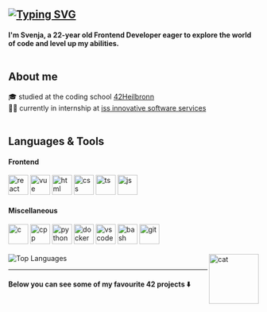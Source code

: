 <a href="https://git.io/typing-svg"><img src="https://readme-typing-svg.demolab.com?font=Fira+Code&size=30&duration=3500&pause=1000&color=69C7FF&background=102A3A00&vCenter=true&&repeat=false&random=false&width=435&lines=Nice+to+meet+you+%F0%9F%90%B3" alt="Typing SVG" /></a>
---

#### I'm Svenja, a 22-year old Frontend Developer eager to explore the world of code and level up my abilities. <br><br>

## About me
🎓 studied at the coding school [42Heilbronn](https://www.42heilbronn.de/) <br>
👩‍💻 currently in internship at [iss innovative software services](https://www.iss-stuttgart.de/)
<br><br>

## Languages & Tools

<div>
  <h4>Frontend</h4>
  <img src="https://cdn.jsdelivr.net/gh/devicons/devicon@latest/icons/react/react-original.svg" title="react" alt="react" width="40" height="40"/>
  <img src="https://cdn.jsdelivr.net/gh/devicons/devicon/icons/vuejs/vuejs-original.svg" title="vue" alt="vue" width="40" height="40"/>
  <img src="https://cdn.jsdelivr.net/gh/devicons/devicon@latest/icons/html5/html5-plain.svg" title="html" alt="html" width="40" height="40" />
  <img src="https://cdn.jsdelivr.net/gh/devicons/devicon@latest/icons/css3/css3-plain.svg" title="css" alt="css" width="40" height="40" />
  <img src="https://cdn.jsdelivr.net/gh/devicons/devicon/icons/typescript/typescript-plain.svg" title="ts" alt="ts" width="40" height="40"/>
  <img src="https://cdn.jsdelivr.net/gh/devicons/devicon/icons/javascript/javascript-plain.svg" title="js" alt="js" width="40" height="40"/>
  <h4>Miscellaneous</h4>
  <img src="https://cdn.jsdelivr.net/gh/devicons/devicon/icons/c/c-plain.svg" title="c" alt="c" width="40" height="40"/>     
  <img src="https://cdn.jsdelivr.net/gh/devicons/devicon/icons/cplusplus/cplusplus-plain.svg" title="cpp" alt="cpp" width="40" height="40"/>
  <img src="https://cdn.jsdelivr.net/gh/devicons/devicon@latest/icons/python/python-original.svg" title="python" alt="python" width="40" height="40" />
  <img src="https://cdn.jsdelivr.net/gh/devicons/devicon/icons/docker/docker-plain.svg" title="docker" alt="docker" width="40" height="40"/>
  <img src="https://cdn.jsdelivr.net/gh/devicons/devicon/icons/vscode/vscode-original.svg" title="vscode" alt="vscode" width="40" height="40"/>
  <img src="https://cdn.jsdelivr.net/gh/devicons/devicon/icons/bash/bash-plain.svg" title="bash" alt="bash" width="40" height="40"/>
  <img src="https://cdn.jsdelivr.net/gh/devicons/devicon/icons/git/git-original.svg" title="git" alt="git" width="40" height="40"/>
</div>    

<br>

<img src="https://github-readme-stats.vercel.app/api/top-langs/?username=lavendelchen&layout=donut&langs_count=4&hide=makefile&theme=dark" alt="Top Languages">

<img src="https://64.media.tumblr.com/804bdb2472805155f91585622f55c1c9/c713732b9d4d4361-15/s1280x1920/bb80be58ef4cf54efc0234babbb1abe60f6044c8.jpg" title="cat" alt="cat" height="100" style="max-width: 100%;"  align="right">
</div>

---

#### Below you can see some of my favourite 42 projects ⬇️ 

